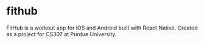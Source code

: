 # fithub
FitHub is a workout app for iOS and Android built with React Native.
Created as a project for CS307 at Purdue University.
